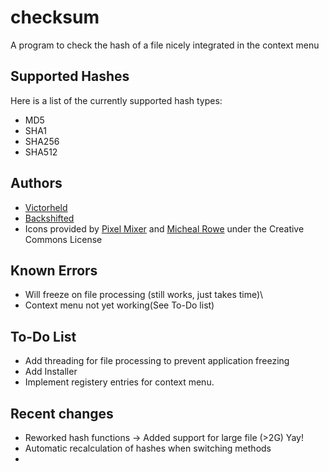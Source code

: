 checksum
========

A program to check the hash of a file nicely integrated in the context menu

## Supported Hashes ##
Here is a list of the currently supported hash types:

* MD5
* SHA1
* SHA256
* SHA512

## Authors ##
* [Victorheld](https://github.com/victorheld/)
* [Backshifted](https://github.com/backshifted/)
* Icons provided by [Pixel Mixer](http://pixel-mixer.com) and [Micheal Rowe](http://stylicons.com/) under the Creative Commons License

## Known Errors ##
* Will freeze on file processing (still works, just takes time)\
* Context menu not yet working(See To-Do list)

## To-Do List ##
* Add threading for file processing to prevent application freezing
* Add Installer
* Implement registery entries for context menu.

## Recent changes ##
* Reworked hash functions -> Added support for large file (>2G) Yay!
* Automatic recalculation of hashes when switching methods
* 
